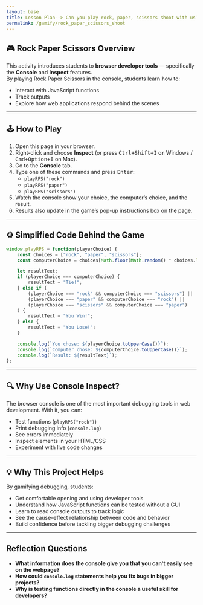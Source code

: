 ```yaml
---
layout: base
title: Lesson Plan--> Can you play rock, paper, scissors shoot with us?
permalink: /gamify/rock_paper_scissors_shoot
---
```


## 🎮 Rock Paper Scissors Overview

This activity introduces students to **browser developer tools** — specifically the **Console** and **Inspect** features.  
By playing Rock Paper Scissors in the console, students learn how to:

- Interact with JavaScript functions  
- Track outputs  
- Explore how web applications respond behind the scenes  

---

## 🕹️ How to Play

1. Open this page in your browser.  
2. Right-click and choose **Inspect** (or press <kbd>Ctrl+Shift+I</kbd> on Windows / <kbd>Cmd+Option+I</kbd> on Mac).  
3. Go to the **Console** tab.  
4. Type one of these commands and press <kbd>Enter</kbd>:  
   - `playRPS("rock")`  
   - `playRPS("paper")`  
   - `playRPS("scissors")`  
5. Watch the console show your choice, the computer’s choice, and the result.  
6. Results also update in the game’s pop-up instructions box on the page.  

---

## ⚙️ Simplified Code Behind the Game

```javascript
window.playRPS = function(playerChoice) {
    const choices = ["rock", "paper", "scissors"];
    const computerChoice = choices[Math.floor(Math.random() * choices.length)];

    let resultText;
    if (playerChoice === computerChoice) {
        resultText = "Tie!";
    } else if (
        (playerChoice === "rock" && computerChoice === "scissors") ||
        (playerChoice === "paper" && computerChoice === "rock") ||
        (playerChoice === "scissors" && computerChoice === "paper")
    ) {
        resultText = "You Win!";
    } else {
        resultText = "You Lose!";
    }

    console.log(`You chose: ${playerChoice.toUpperCase()}`);
    console.log(`Computer chose: ${computerChoice.toUpperCase()}`);
    console.log(`Result: ${resultText}`);
};
```

---

## 🔍 Why Use Console Inspect?

The browser console is one of the most important debugging tools in web development. With it, you can:
- Test functions (`playRPS("rock")`)
- Print debugging info (`console.log`)
- See errors immediately
- Inspect elements in your HTML/CSS
- Experiment with live code changes  

---

## 💡 Why This Project Helps

By gamifying debugging, students:
- Get comfortable opening and using developer tools
- Understand how JavaScript functions can be tested without a GUI
- Learn to read console outputs to track logic
- See the cause–effect relationship between code and behavior
- Build confidence before tackling bigger debugging challenges  

---

## Reflection Questions

- **What information does the console give you that you can’t easily see on the webpage?**  
- **How could `console.log` statements help you fix bugs in bigger projects?**  
- **Why is testing functions directly in the console a useful skill for developers?**  
